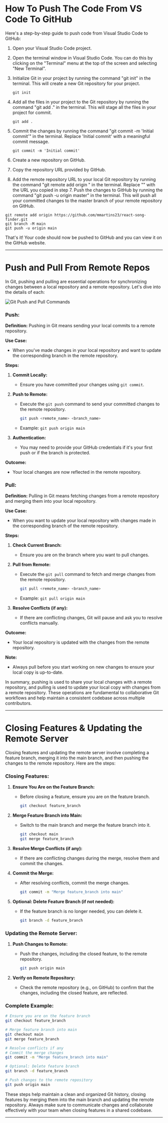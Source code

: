 # How To Push The Code From VS Code To GitHub

Here's a step-by-step guide to push code from Visual Studio Code to GitHub:

1. Open your Visual Studio Code project.
2. Open the terminal window in Visual Studio Code. You can do this by clicking on the "Terminal" menu at the top of the screen and selecting "New Terminal".
3. Initialize Git in your project by running the command "git init" in the terminal. This will create a new Git repository for your project. 
    
    ```
    git init
    ```
    
4. Add all the files in your project to the Git repository by running the command "git add ." in the terminal. This will stage all the files in your project for commit.
    
    ```
    git add .
    ```
    
5. Commit the changes by running the command "git commit -m 'Initial commit'" in the terminal. Replace 'Initial commit' with a meaningful commit message.
    
    ```
    git commit -m 'Initial commit'
    ```
    
6. Create a new repository on GitHub.
7. Copy the repository URL provided by GitHub.
8. Add the remote repository URL to your local Git repository by running the command "git remote add origin <repository URL>" in the terminal. Replace "<repository URL>" with the URL you copied in step 7. Push the changes to GitHub by running the command "git push -u origin master" in the terminal. This will push all your committed changes to the master branch of your remote repository on GitHub.

```
git remote add origin https://github.com/mmartins23/react-song-finder.git
git branch -M main
git push -u origin main
```

That's it! Your code should now be pushed to GitHub and you can view it on the GitHub website.

***

# Push and Pull From Remote Repos

In Git, pushing and pulling are essential operations for synchronizing changes between a local repository and a remote repository. Let's dive into the details of each:

![Git Push and Pull Commands](https://i.ytimg.com/vi/0nqJKEh3YCc/maxresdefault.jpg)

### Push:
**Definition:** Pushing in Git means sending your local commits to a remote repository.

**Use Case:**
- When you've made changes in your local repository and want to update the corresponding branch in the remote repository.

**Steps:**
1. **Commit Locally:**
   - Ensure you have committed your changes using `git commit`.

2. **Push to Remote:**
   - Execute the `git push` command to send your committed changes to the remote repository.
     ```bash
     git push <remote_name> <branch_name>
     ```
   - Example: `git push origin main`

3. **Authentication:**
   - You may need to provide your GitHub credentials if it's your first push or if the branch is protected.

**Outcome:**
- Your local changes are now reflected in the remote repository.

### Pull:
**Definition:** Pulling in Git means fetching changes from a remote repository and merging them into your local repository.


**Use Case:**
- When you want to update your local repository with changes made in the corresponding branch of the remote repository.

**Steps:**
1. **Check Current Branch:**
   - Ensure you are on the branch where you want to pull changes.

2. **Pull from Remote:**
   - Execute the `git pull` command to fetch and merge changes from the remote repository.
     ```bash
     git pull <remote_name> <branch_name>
     ```
   - Example: `git pull origin main`

3. **Resolve Conflicts (if any):**
   - If there are conflicting changes, Git will pause and ask you to resolve conflicts manually.

**Outcome:**
- Your local repository is updated with the changes from the remote repository.

**Note:**
- Always pull before you start working on new changes to ensure your local copy is up-to-date.

In summary, pushing is used to share your local changes with a remote repository, and pulling is used to update your local copy with changes from a remote repository. These operations are fundamental to collaborative Git workflows and help maintain a consistent codebase across multiple contributors.

***

# Closing Features & Updating the Remote Server

Closing features and updating the remote server involve completing a feature branch, merging it into the main branch, and then pushing the changes to the remote repository. Here are the steps:

### Closing Features:

1. **Ensure You Are on the Feature Branch:**
   - Before closing a feature, ensure you are on the feature branch.
     ```bash
     git checkout feature_branch
     ```

2. **Merge Feature Branch into Main:**
   - Switch to the main branch and merge the feature branch into it.
     ```bash
     git checkout main
     git merge feature_branch
     ```

3. **Resolve Merge Conflicts (if any):**
   - If there are conflicting changes during the merge, resolve them and commit the changes.

4. **Commit the Merge:**
   - After resolving conflicts, commit the merge changes.
     ```bash
     git commit -m "Merge feature_branch into main"
     ```

5. **Optional: Delete Feature Branch (if not needed):**
   - If the feature branch is no longer needed, you can delete it.
     ```bash
     git branch -d feature_branch
     ```

### Updating the Remote Server:

1. **Push Changes to Remote:**
   - Push the changes, including the closed feature, to the remote repository.
     ```bash
     git push origin main
     ```

2. **Verify on Remote Repository:**
   - Check the remote repository (e.g., on GitHub) to confirm that the changes, including the closed feature, are reflected.

### Complete Example:

```bash
# Ensure you are on the feature branch
git checkout feature_branch

# Merge feature branch into main
git checkout main
git merge feature_branch

# Resolve conflicts if any
# Commit the merge changes
git commit -m "Merge feature_branch into main"

# Optional: Delete feature branch
git branch -d feature_branch

# Push changes to the remote repository
git push origin main
```

These steps help maintain a clean and organized Git history, closing features by merging them into the main branch and updating the remote repository. Always make sure to communicate changes and collaborate effectively with your team when closing features in a shared codebase.

***